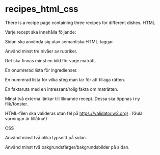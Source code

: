 # recipes_html_css
 There is a recipe page containing three recipes for different dishes. 
HTML

Varje recept ska innehålla följande:

Sidan ska använda sig utav semantiska HTML-taggar.

Använd minst tre nivåer av rubriker.

Det ska finnas minst en bild för varje maträtt.

En onumrerad lista för ingredienser.

En numrerad lista för vilka steg man tar för att tillaga rätten.

En faktaruta med en intressant/rolig fakta om maträtten.

Minst två externa länkar till liknande recept. Dessa ska öppnas i ny flik/fönster.

HTML-filen ska valideras utan fel på https://validator.w3.org/ . (Gula varningar är tillåtna!)


CSS

Använd minst två olika typsnitt på sidan.

Använd minst två bakgrundsfärger/bakgrundsbilder på sidan.
